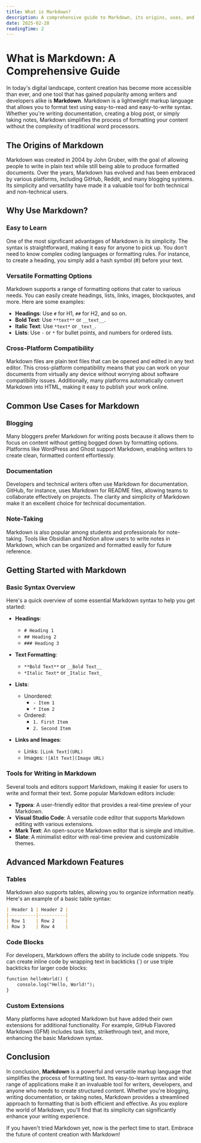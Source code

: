 ```yaml
---
title: What is Markdown?
description: A comprehensive guide to Markdown, its origins, uses, and how to get started.
date: 2025-02-28
readingTime: 2
---
```


# What is Markdown: A Comprehensive Guide

In today's digital landscape, content creation has become more accessible than ever, and one tool that has gained popularity among writers and developers alike is **Markdown**. Markdown is a lightweight markup language that allows you to format text using easy-to-read and easy-to-write syntax. Whether you're writing documentation, creating a blog post, or simply taking notes, Markdown simplifies the process of formatting your content without the complexity of traditional word processors.

## The Origins of Markdown

Markdown was created in 2004 by John Gruber, with the goal of allowing people to write in plain text while still being able to produce formatted documents. Over the years, Markdown has evolved and has been embraced by various platforms, including GitHub, Reddit, and many blogging systems. Its simplicity and versatility have made it a valuable tool for both technical and non-technical users.

## Why Use Markdown?

### Easy to Learn

One of the most significant advantages of Markdown is its simplicity. The syntax is straightforward, making it easy for anyone to pick up. You don't need to know complex coding languages or formatting rules. For instance, to create a heading, you simply add a hash symbol (#) before your text. 

### Versatile Formatting Options

Markdown supports a range of formatting options that cater to various needs. You can easily create headings, lists, links, images, blockquotes, and more. Here are some examples:

- **Headings**: Use `#` for H1, `##` for H2, and so on.
- **Bold Text**: Use `**text**` or `__text__`.
- **Italic Text**: Use `*text*` or `_text_`.
- **Lists**: Use `-` or `*` for bullet points, and numbers for ordered lists.

### Cross-Platform Compatibility

Markdown files are plain text files that can be opened and edited in any text editor. This cross-platform compatibility means that you can work on your documents from virtually any device without worrying about software compatibility issues. Additionally, many platforms automatically convert Markdown into HTML, making it easy to publish your work online.

## Common Use Cases for Markdown

### Blogging

Many bloggers prefer Markdown for writing posts because it allows them to focus on content without getting bogged down by formatting options. Platforms like WordPress and Ghost support Markdown, enabling writers to create clean, formatted content effortlessly.

### Documentation

Developers and technical writers often use Markdown for documentation. GitHub, for instance, uses Markdown for README files, allowing teams to collaborate effectively on projects. The clarity and simplicity of Markdown make it an excellent choice for technical documentation.

### Note-Taking

Markdown is also popular among students and professionals for note-taking. Tools like Obsidian and Notion allow users to write notes in Markdown, which can be organized and formatted easily for future reference.

## Getting Started with Markdown

### Basic Syntax Overview

Here's a quick overview of some essential Markdown syntax to help you get started:

- **Headings**: 
  - `# Heading 1`
  - `## Heading 2`
  - `### Heading 3`
  
- **Text Formatting**:
  - `**Bold Text**` or `__Bold Text__`
  - `*Italic Text*` or `_Italic Text_`

- **Lists**:
  - Unordered: 
    - `- Item 1`
    - `* Item 2`
  - Ordered:
    - `1. First Item`
    - `2. Second Item`

- **Links and Images**:
  - Links: `[Link Text](URL)`
  - Images: `![Alt Text](Image URL)`

### Tools for Writing in Markdown

Several tools and editors support Markdown, making it easier for users to write and format their text. Some popular Markdown editors include:

- **Typora**: A user-friendly editor that provides a real-time preview of your Markdown.
- **Visual Studio Code**: A versatile code editor that supports Markdown editing with various extensions.
- **Mark Text**: An open-source Markdown editor that is simple and intuitive.
- **Slate**: A minimalist editor with real-time preview and customizable themes.

## Advanced Markdown Features

### Tables

Markdown also supports tables, allowing you to organize information neatly. Here's an example of a basic table syntax:

```markdown
| Header 1 | Header 2 |
|----------|----------|
| Row 1    | Row 2    |
| Row 3    | Row 4    |
```

### Code Blocks

For developers, Markdown offers the ability to include code snippets. You can create inline code by wrapping text in backticks (`) or use triple backticks for larger code blocks:

```markdown
function helloWorld() {
    console.log("Hello, World!");
}
```

### Custom Extensions

Many platforms have adopted Markdown but have added their own extensions for additional functionality. For example, GitHub Flavored Markdown (GFM) includes task lists, strikethrough text, and more, enhancing the basic Markdown syntax.

## Conclusion

In conclusion, **Markdown** is a powerful and versatile markup language that simplifies the process of formatting text. Its easy-to-learn syntax and wide range of applications make it an invaluable tool for writers, developers, and anyone who needs to create structured content. Whether you're blogging, writing documentation, or taking notes, Markdown provides a streamlined approach to formatting that is both efficient and effective. As you explore the world of Markdown, you'll find that its simplicity can significantly enhance your writing experience.

If you haven't tried Markdown yet, now is the perfect time to start. Embrace the future of content creation with Markdown!